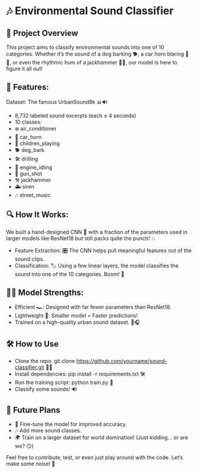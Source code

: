 # 🎶 Environmental Sound Classifier
## 📖 Project Overview
This project aims to classify environmental sounds into one of 10 categories. Whether it’s the sound of a dog barking 🐕, a car horn blaring 🚗📢, or even the rhythmic hum of a jackhammer 🚧🔨, our model is here to figure it all out!

## 🎯 Features:

Dataset: The famous UrbanSound8k 📊🔊
- 8,732 labeled sound excerpts (each ≤ 4 seconds)
- 10 classes:
- ❄️ air_conditioner
- 🚨 car_horn
- 👶 children_playing
- 🐕 dog_bark
- 🛠 drilling
- 🚗 engine_idling
- 🔫 gun_shot
- ⚒ jackhammer
- 🚑 siren
- 🎶 street_music

## 🔍 How It Works:

We built a hand-designed CNN 🧠 with a fraction of the parameters used in larger models like ResNet18 but still packs quite the punch! 💥

- Feature Extraction: 🎛 The CNN helps pull meaningful features out of the sound clips.
- Classification: 🏷 Using a few linear layers, the model classifies the sound into one of the 10 categories. Boom! 🎤

## 🏋️‍♀️ Model Strengths:

- Efficient 🏎: Designed with far fewer parameters than ResNet18.
- Lightweight 🎈: Smaller model = Faster predictions!
- Trained on a high-quality urban sound dataset. 🌆🎧

## 🛠 How to Use

- Clone the repo: git clone https://github.com/yourname/sound-classifier.git 👨‍💻
- Install dependencies: pip install -r requirements.txt 🛠
- Run the training script: python train.py 💪
- Classify some sounds! 🔊

## 🚀 Future Plans

- 🔄 Fine-tune the model for improved accuracy.
- 🎶 Add more sound classes.
- 🌍 Train on a larger dataset for world domination! (Just kidding… or are we? 😏)

Feel free to contribute, test, or even just play around with the code. Let’s make some noise! 🎉
